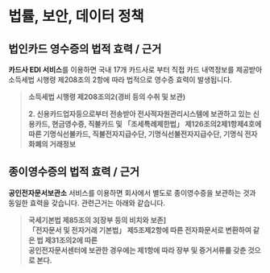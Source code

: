 # 법률, 보안, 데이터 정책

## 법인카드 영수증의 법적 효력 / 근거

**카드사 EDI 서비스**를 이용하면 국내 17개 카드사로 부터 직접 카드 내역정보를 제공받아 소득세법 시행령 제208조의 2항에 따라 법적으로 영수증 효력이 발생됩니다.

> **소득세법 시행령 제208조의2\(경비 등의 수취 및 보관\)**
>
> **2. 신용카드업자등으로부터 전송받아 전사적자원관리시스템에 보관하고 있는 신용카드, 현금영수증, 직불카드 및 「조세특례제한법」 제126조의2제1항제4호에 따른 기명식선불카드, 직불전자지급수단, 기명식선불전자지급수단, 기명식 전자화폐의 거래정보**

## 종이영수증의 법적 효력 / 근거

**공인전자문서보관소** 서비스를 이용하면 회사에서 별도로 종이영수증을 보관하는 것과 동일한 효력을 갖습니다. 관련근거는 아래와 같습니다.

> **국세기본법 제85조의 3\[장부 등의 비치와 보존\]  
> 「전자문서 및 전자거래 기본법」 제5조제2항에 따른 전자화문서로 변환하여 같은 법 제31조의2에 따른  
> 공인전자문서센터에 보관한 경우에는 제1항에 따라 장부 및 증거서류를 갖춘 것으로 본다.**

